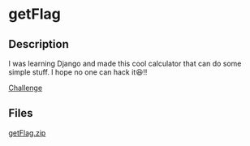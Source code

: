 # getFlag

## Description

I was learning Django and made this cool calculator that can do some simple stuff. I hope no one can hack it😆!!

[Challenge](https://random123123123123.pythonanywhere.com/calculator)

## Files

[getFlag.zip](./getFlag.zip)
